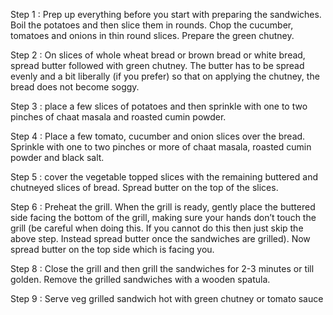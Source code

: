 Step 1 :
Prep up everything before you start with preparing the sandwiches. Boil the potatoes and then slice them in rounds. Chop the cucumber, tomatoes and onions in thin round slices. Prepare the green chutney.

Step 2 :
On slices of whole wheat bread or brown bread or white bread, spread butter followed with green chutney. The butter has to be spread evenly and a bit liberally (if you prefer) so that on applying the chutney, the bread does not become soggy.

Step 3 :
place a few slices of potatoes and then sprinkle with one to two pinches of chaat masala and roasted cumin powder.

Step 4 :
Place a few tomato, cucumber and onion slices over the bread. Sprinkle with one to two pinches or more of chaat masala, roasted cumin powder and black salt.

Step 5 :
cover the vegetable topped slices with the remaining buttered and chutneyed slices of bread. Spread butter on the top of the slices.

Step 6 :
Preheat the grill. When the grill is ready, gently place the buttered side facing the bottom of the grill, making sure your hands don’t touch the grill (be careful when doing this. If you cannot do this then just skip the above step. Instead spread butter once the sandwiches are grilled). Now spread butter on the top side which is facing you.

Step 8 :
Close the grill and then grill the sandwiches for 2-3 minutes or till golden. Remove the grilled sandwiches with a wooden spatula.

Step 9 :
Serve veg grilled sandwich hot with green chutney or tomato sauce